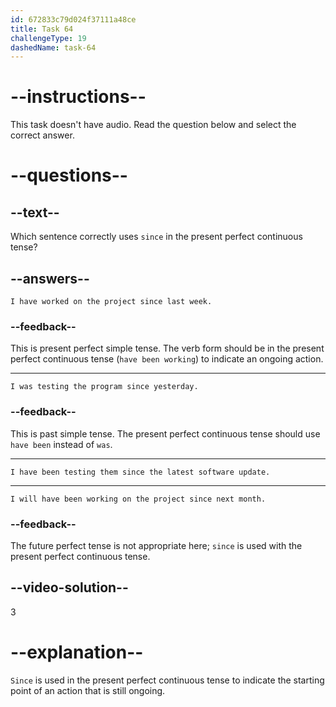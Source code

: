 ```yaml
---
id: 672833c79d024f37111a48ce
title: Task 64
challengeType: 19
dashedName: task-64
---
```


# --instructions--

This task doesn't have audio. Read the question below and select the correct answer.

# --questions--

## --text--

Which sentence correctly uses `since` in the present perfect continuous tense?

## --answers--

`I have worked on the project since last week.`

### --feedback--

This is present perfect simple tense. The verb form should be in the present perfect continuous tense (`have been working`) to indicate an ongoing action.

---

`I was testing the program since yesterday.`

### --feedback--

This is past simple tense. The present perfect continuous tense should use `have been` instead of `was`.

---

`I have been testing them since the latest software update.`

---

`I will have been working on the project since next month.`

### --feedback--

The future perfect tense is not appropriate here; `since` is used with the present perfect continuous tense.

## --video-solution--

3

# --explanation--

`Since` is used in the present perfect continuous tense to indicate the starting point of an action that is still ongoing.

